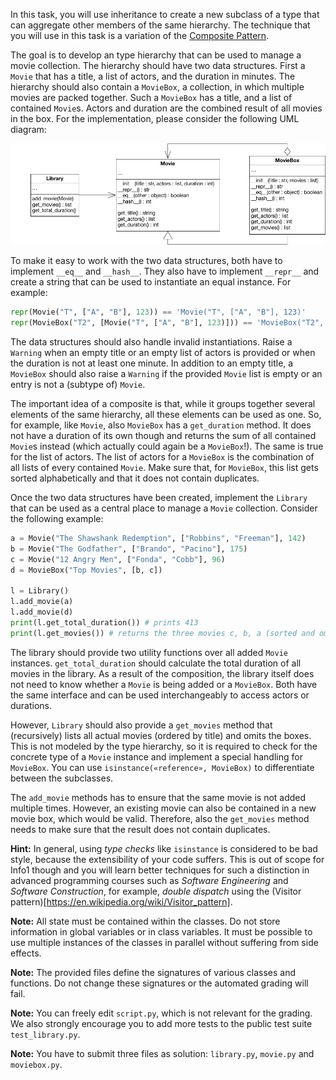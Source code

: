 In this task, you will use inheritance to create a new subclass of a type that can aggregate other members of the same hierarchy. The technique that you will use in this task is a variation of the [Composite Pattern](https://en.wikipedia.org/wiki/Composite_pattern).

The goal is to develop an type hierarchy that can be used to manage a movie collection. The hierarchy should have two data structures. First a `Movie` that has a title, a list of actors, and the duration in minutes. The hierarchy should also contain a `MovieBox`, a collection, in which multiple movies are packed together. Such a `MovieBox` has a title, and a list of contained `Movie`s. Actors and duration are the combined result of all movies in the box. For the implementation, please consider the following UML diagram:

![UML for Movie Library](resource/movies.png)

To make it easy to work with the two data structures, both have to implement `__eq__` and `__hash__`. They also have to implement `__repr__` and create a string that can be used to instantiate an equal instance. For example:

```python
repr(Movie("T", ["A", "B"], 123)) == 'Movie("T", ["A", "B"], 123)'
repr(MovieBox("T2", [Movie("T", ["A", "B"], 123)])) == 'MovieBox("T2", [Movie("T", ["A", "B"], 123)])'
```

The data structures should also handle invalid instantiations. Raise a `Warning` when an empty title or an empty list of actors is provided or when the duration is not at least one minute. In addition to an empty title, a `MovieBox` should also raise a `Warning` if the provided `Movie` list is empty or an entry is not a (subtype of) `Movie`.

The important idea of a composite is that, while it groups together several elements of the same hierarchy, all these elements can be used as one. So, for example, like `Movie`, also `MovieBox` has a `get_duration` method. It does not have a duration of its own though and returns the sum of all contained `Movie`s instead (which actually could again be a `MovieBox`!). The same is true for the list of actors. The list of actors for a `MovieBox` is the combination of all lists of every contained `Movie`. Make sure that, for `MovieBox`, this list gets sorted alphabetically and that it does not contain duplicates.

Once the two data structures have been created, implement the `Library` that can be used as a central place to manage a `Movie` collection. Consider the following example:

```python
a = Movie("The Shawshank Redemption", ["Robbins", "Freeman"], 142)
b = Movie("The Godfather", ["Brando", "Pacino"], 175)
c = Movie("12 Angry Men", ["Fonda", "Cobb"], 96)
d = MovieBox("Top Movies", [b, c])

l = Library()
l.add_movie(a)
l.add_movie(d)
print(l.get_total_duration()) # prints 413
print(l.get_movies()) # returns the three movies c, b, a (sorted and omitting the box itself)
```

The library should provide two utility functions over all added `Movie` instances. `get_total_duration` should calculate the total duration of all movies in the library. As a result of the composition, the library itself does not need to know whether a `Movie` is being added or a `MovieBox`. Both have the same interface and can be used interchangeably to access actors or durations.

However, `Library` should also provide a `get_movies` method that (recursively) lists all actual movies (ordered by title) and omits the boxes. This is not modeled by the type hierarchy, so it is required to check for the concrete type of a `Movie` instance and implement a special handling for `MovieBox`. You can use `isinstance(«reference», MovieBox)` to differentiate between the subclasses.

The `add_movie` methods has to ensure that the same movie is not added multiple times. However, an existing movie can also be contained in a new movie box, which would be valid. Therefore, also the `get_movies` method needs to make sure that the result does not contain duplicates.

**Hint:** In general, using *type checks* like `isinstance` is considered to be bad style, because the extensibility of your code suffers. This is out of scope for Info1 though and you will learn better techniques for such a distinction in advanced programming courses such as *Software Engineering* and *Software Construction*, for example, *double dispatch* using the (Visitor pattern)[https://en.wikipedia.org/wiki/Visitor_pattern].

**Note:** All state must be contained within the classes. Do not store information in global variables or in class variables. It must be possible to use multiple instances of the classes in parallel without suffering from side effects.

**Note:** The provided files define the signatures of various classes and functions. Do not change these signatures or the automated grading will fail.

**Note:** You can freely edit `script.py`, which is not relevant for the grading. We also strongly encourage you to add more tests to the public test suite `test_library.py`.

**Note:** You have to submit three files as solution: `library.py`, `movie.py` and `moviebox.py`.
